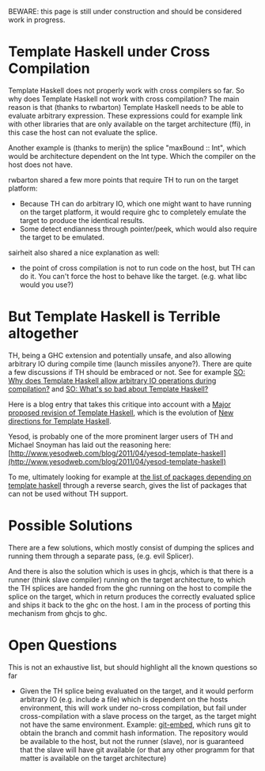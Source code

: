 
BEWARE: this page is still under construction and should be considered work in progress.

# Template Haskell under Cross Compilation


Template Haskell does not properly work with cross compilers so far.  So why does Template Haskell not work with cross compilation?  The
main reason is that (thanks to rwbarton) Template Haskell needs to be able to evaluate arbitrary expression.  These expressions could for
example link with other libraries that are only available on the target architecture (ffi), in this case the host can not evaluate the splice.


Another example is (thanks to merijn) the splice "maxBound :: Int", which would be architecture dependent on the Int type. Which the compiler
on the host does not have.


rwbarton shared a few more points that require TH to run on the target platform:

- Because TH can do arbitrary IO, which one might want to have running on the target platform, it would require ghc to completely emulate the target to produce the identical results.
- Some detect endianness through pointer/peek, which would also require the target to be emulated.


sairheit also shared a nice explanation as well: 

- the point of cross compilation is not to run code on the host, but TH can do it. You can't force the host to behave like the target. (e.g. what libc would you use?)

# But Template Haskell is Terrible altogether


TH, being a GHC extension and potentially unsafe, and also allowing arbitrary IO during compile time (launch missiles anyone?). There are quite a few discussions if TH should be embraced or not.
See for example [SO: Why does Template Haskell allow arbitrary IO operations during compilation?](http://stackoverflow.com/questions/13785753/why-does-template-haskell-allow-arbitrary-io-operations-during-compilation) and [ SO: What's so bad about Template Haskell?](http://stackoverflow.com/questions/10857030/whats-so-bad-about-template-haskell)


Here is a blog entry that takes this critique into account with a [Major proposed revision of Template Haskell](https://ghc.haskell.org/trac/ghc/wiki/TemplateHaskell/BlogPostChanges), which is the evolution of [ New directions for Template Haskell](https://ghc.haskell.org/trac/ghc/blog/Template%20Haskell%20Proposal).


Yesod, is probably one of the more prominent larger users of TH and Michael Snoyman has laid out the reasoning here: [http://www.yesodweb.com/blog/2011/04/yesod-template-haskell](http://www.yesodweb.com/blog/2011/04/yesod-template-haskell)


To me, ultimately looking for example at [the list of packages depending on template haskell](http://packdeps.haskellers.com/reverse/template-haskell) through a reverse search, gives the list of
packages that can not be used without TH support.

# Possible Solutions


There are a few solutions, which mostly consist of dumping the splices and running them through a separate pass, (e.g. evil Splicer).


And there is also the solution which is uses in ghcjs, which is that there is a runner (think slave compiler) running on the target architecture,
to which the TH splices are handed from the ghc running on the host to compile the splice on the target, which in return produces the
correctly evaluated splice and ships it back to the ghc on the host. I am in the process of porting this mechanism from ghcjs to
ghc.

# Open Questions


This is not an exhaustive list, but should highlight all the known questions so far

- Given the TH splice being evaluated on the target, and it would perform arbitrary IO (e.g. include a file) which is dependent on the hosts environment, this will work under no-cross compilation, but fail under cross-compilation with a slave process on the target, as the target might not have the same environment. Example: [git-embed](https://hackage.haskell.org/package/git-embed), which runs git to obtain the branch and commit hash information. The repository would be available to the host, but not the runner (slave), nor is guaranteed that the slave will have git available (or that any other programm for that matter is available on the target architecture)

